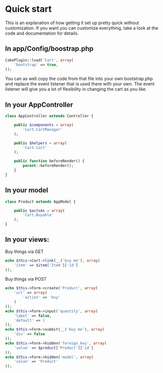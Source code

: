 Quick start
===========

This is an explanation of how getting it set up pretty quick without customization. If you want you can customize everything, take a look at the code and documentation for details.

In app/Config/boostrap.php
--------------------------

```php
CakePlugin::load('Cart', array(
	'bootstrap' => true,
));
```

You can as well copy the code from that file into your own bootstrap.php and replace the event listener that is used there with your own. The event listener will give you a lot of flexibility in changing the cart as you like.

In your AppController
---------------------

```php
class AppController extends Controller {

	public $components = array(
		'Cart.CartManager'
	);

	public $helpers = array(
		'Cart.Cart'
	);

	public function beforeRender() {
		parent::beforeRender();
	}
}
```

In your model
-------------

```php
class Product extends AppModel {

	public $actsAs = array(
		'Cart.Buyable'
	);
}
```

In your views:
--------------

Buy things via GET

```php
echo $this->Cart->link(__('buy me'), array(
	'item' => $item['Item']['id']
));
```

Buy things via POST

```php
echo $this->Form->create('Product', array(
	'url' => array(
		'action' => 'buy'
	)
));
echo $this->Form->input('quantity', array(
	'label' => false,
	'default' => 1
));
echo $this->Form->submit(__('buy me'), array(
	'div' => false
));
echo $this->Form->hidden('foreign_key', array(
	'value' => $product['Product']['id']
));
echo $this->Form->hidden('model', array(
	'value' => 'Product'
));
```
